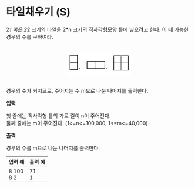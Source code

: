타일채우기 (S)
====================================

2*1 혹은 2*2 크기의 타일을 2*n 크기의 직사각형모양 틀에 넣으려고 한다. 이 때 가능한 경우의 수를 구하여라.

<br>
<div align="center">
<img src="./img/figure.png" align="center">
</div>
<br>

경우의 수가 커지므로, 주어지는 수 m으로 나눈 나머지를 출력한다.          


**입력** 

첫 줄에는 직사각형 틀의 가로 길이 n이 주어진다.      
둘째 줄에는 m이 주어진다. (1<=n<=100,000, 1<=m<=40,000)         


**출력**  

경우의 수를 m으로 나눈 나머지를 출력한다.

| 입력 예                      |출력 예                |
|---------------------------|---------------------|
|8 100 <br> 8 2  | 71 <br> 1                 |
